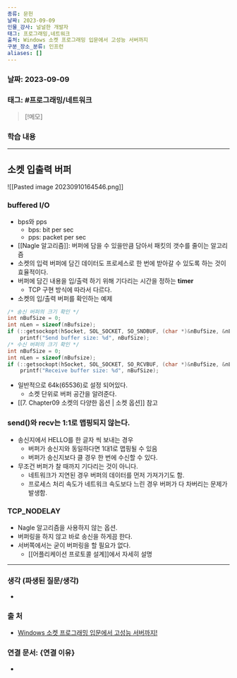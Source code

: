 ```yaml
---
종류: 문헌
날짜: 2023-09-09
인물_강사: 널널한 개발자
태그: 프로그래밍,네트워크
출처: Windows 소켓 프로그래밍 입문에서 고성능 서버까지
구분_장소_분류: 인프런
aliases: []
---
```


### 날짜: 2023-09-09

### 태그: #프로그래밍/네트워크

>[!메모]
> 

### 학습 내용
---
## 소켓 입출력 버퍼
![[Pasted image 20230910164546.png]]
### buffered I/O
- bps와 pps
	- bps: bit per sec
	- pps: packet per sec
- [[Nagle 알고리즘]]: 버퍼에 담을 수 있을만큼 담아서 패킷의 갯수를 줄이는 알고리즘
- 소켓의 입력 버퍼에 담긴 데이터도 프로세스로 한 번에 받아갈 수 있도록 하는 것이 효율적이다.
- 버퍼에 담긴 내용을 입/출력 하기 위해 기다리는 시간을 정하는 **timer**
	- TCP 구현 방식에 따라서 다르다.
- 소켓의 입/출력 버퍼를 확인하는 예제
```c++
/* 송신 버퍼의 크기 확인 */
int nBufSize = 0;
int nLen = sizeof(nBufsize);
if (::getsockopt(hSocket, SOL_SOCKET, SO_SNDBUF, (char *)&nBufSize, &nLen) != -1)
	printf("Send buffer size: %d", nBufSize);
/* 수신 버퍼의 크기 확인 */
int nBufSize = 0;
int nLen = sizeof(nBufsize);
if (::getsockopt(hSocket, SOL_SOCKET, SO_RCVBUF, (char *)&nBufSize, &nLen) != -1)
	printf("Receive buffer size: %d", nBufSize);
```
- 일반적으로 64k(65536)로 설정 되어있다.
	- 소켓 단위로 버퍼 공간을 알려준다.
- [[7. Chapter09 소켓의 다양한 옵션 | 소켓 옵션]] 참고
### send()와 recv는 1:1로 맵핑되지 않는다.
- 송신지에서 HELLO를 한 글자 씩 보내는 경우
	- 버퍼가 송신지와 동일하다면 1대1로 맵핑될 수 있음
	- 버퍼가 송신지보다 클 경우 한 번에 수신할 수 있다.
- 무조건 버퍼가 찰 때까지 기다리는 것이 아니다.
	- 네트워크가 지연된 경우 버퍼의 데이터를 먼저 가져가기도 함.
	- 프로세스 처리 속도가 네트워크 속도보다 느린 경우 버퍼가 다 차버리는 문제가 발생함.
### TCP_NODELAY
- Nagle 알고리즘을 사용하지 않는 옵션.
- 버퍼링을 하지 않고 바로 송신을 하게끔 한다.
- 서버쪽에서는 굳이 버퍼링을 할 필요가 없다.
	- [[어플리케이션 프로토콜 설계]]에서 자세히 설명

---
### 생각 (파생된 질문/생각)
- 
### 출 처
- [Windows 소켓 프로그래밍 입문에서 고성능 서버까지! ](https://www.inflearn.com/course/%EC%9C%88%EB%8F%84%EC%9A%B0-%EC%86%8C%EC%BC%93-%EC%9E%85%EB%AC%B8-%EA%B3%A0%EC%84%B1%EB%8A%A5-%EC%84%9C%EB%B2%84)

### 연결 문서: {연결 이유}
- 